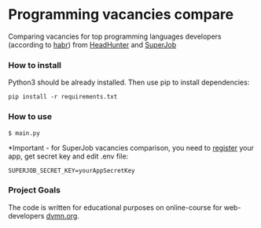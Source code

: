 # Programming vacancies compare

Comparing vacancies for top programming languages developers (according to [habr](https://habr.com/ru/post/310262/)) from [HeadHunter](https://hh.ru/) and [SuperJob](https://www.superjob.ru/)

### How to install

Python3 should be already installed. Then use pip to install dependencies:

`pip install -r requirements.txt`

### How to use

`$ main.py`

*Important - for SuperJob vacancies comparison, you need to [register](https://api.superjob.ru/register) your app, get secret key and edit .env file:

`SUPERJOB_SECRET_KEY=yourAppSecretKey`

### Project Goals

The code is written for educational purposes on online-course for web-developers [dvmn.org](https://dvmn.org/).